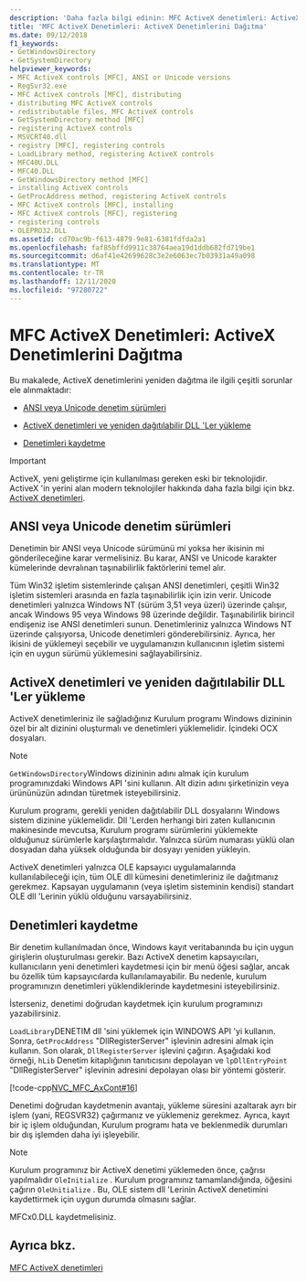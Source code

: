 ```yaml
---
description: 'Daha fazla bilgi edinin: MFC ActiveX denetimleri: ActiveX denetimlerini dağıtma'
title: 'MFC ActiveX Denetimleri: ActiveX Denetimlerini Dağıtma'
ms.date: 09/12/2018
f1_keywords:
- GetWindowsDirectory
- GetSystemDirectory
helpviewer_keywords:
- MFC ActiveX controls [MFC], ANSI or Unicode versions
- RegSvr32.exe
- MFC ActiveX controls [MFC], distributing
- distributing MFC ActiveX controls
- redistributable files, MFC ActiveX controls
- GetSystemDirectory method [MFC]
- registering ActiveX controls
- MSVCRT40.dll
- registry [MFC], registering controls
- LoadLibrary method, registering ActiveX controls
- MFC40U.DLL
- MFC40.DLL
- GetWindowsDirectory method [MFC]
- installing ActiveX controls
- GetProcAddress method, registering ActiveX controls
- MFC ActiveX controls [MFC], installing
- MFC ActiveX controls [MFC], registering
- registering controls
- OLEPRO32.DLL
ms.assetid: cd70ac9b-f613-4879-9e81-6381fdfda2a1
ms.openlocfilehash: faf85bffd9911c38764aea19d1ddb682fd719be1
ms.sourcegitcommit: d6af41e42699628c3e2e6063ec7b03931a49a098
ms.translationtype: MT
ms.contentlocale: tr-TR
ms.lasthandoff: 12/11/2020
ms.locfileid: "97280722"
---
```

# <a name="mfc-activex-controls-distributing-activex-controls"></a>MFC ActiveX Denetimleri: ActiveX Denetimlerini Dağıtma

Bu makalede, ActiveX denetimlerini yeniden dağıtma ile ilgili çeşitli sorunlar ele alınmaktadır:

- [ANSI veya Unicode denetim sürümleri](#_core_ansi_or_unicode_control_versions)

- [ActiveX denetimleri ve yeniden dağıtılabilir DLL 'Ler yükleme](#_core_installing_activex_controls_and_redistributable_dlls)

- [Denetimleri kaydetme](#_core_registering_controls)

>[!IMPORTANT]
> ActiveX, yeni geliştirme için kullanılması gereken eski bir teknolojidir. ActiveX 'in yerini alan modern teknolojiler hakkında daha fazla bilgi için bkz. [ActiveX denetimleri](activex-controls.md).

## <a name="ansi-or-unicode-control-versions"></a><a name="_core_ansi_or_unicode_control_versions"></a> ANSI veya Unicode denetim sürümleri

Denetimin bir ANSI veya Unicode sürümünü mi yoksa her ikisinin mi gönderileceğine karar vermelisiniz. Bu karar, ANSI ve Unicode karakter kümelerinde devralınan taşınabilirlik faktörlerini temel alır.

Tüm Win32 işletim sistemlerinde çalışan ANSI denetimleri, çeşitli Win32 işletim sistemleri arasında en fazla taşınabilirlik için izin verir. Unicode denetimleri yalnızca Windows NT (sürüm 3,51 veya üzeri) üzerinde çalışır, ancak Windows 95 veya Windows 98 üzerinde değildir. Taşınabilirlik birincil endişeniz ise ANSI denetimleri sunun. Denetimleriniz yalnızca Windows NT üzerinde çalışıyorsa, Unicode denetimleri gönderebilirsiniz. Ayrıca, her ikisini de yüklemeyi seçebilir ve uygulamanızın kullanıcının işletim sistemi için en uygun sürümü yüklemesini sağlayabilirsiniz.

## <a name="installing-activex-controls-and-redistributable-dlls"></a><a name="_core_installing_activex_controls_and_redistributable_dlls"></a> ActiveX denetimleri ve yeniden dağıtılabilir DLL 'Ler yükleme

ActiveX denetimleriniz ile sağladığınız Kurulum programı Windows dizininin özel bir alt dizinini oluşturmalı ve denetimleri yüklemelidir. İçindeki OCX dosyaları.

> [!NOTE]
> `GetWindowsDirectory`Windows dizininin adını almak için kurulum programınızdaki Windows API 'sini kullanın. Alt dizin adını şirketinizin veya ürününüzün adından türetmek isteyebilirsiniz.

Kurulum programı, gerekli yeniden dağıtılabilir DLL dosyalarını Windows sistem dizinine yüklemelidir. Dll 'Lerden herhangi biri zaten kullanıcının makinesinde mevcutsa, Kurulum programı sürümlerini yüklemekte olduğunuz sürümlerle karşılaştırmalıdır. Yalnızca sürüm numarası yüklü olan dosyadan daha yüksek olduğunda bir dosyayı yeniden yükleyin.

ActiveX denetimleri yalnızca OLE kapsayıcı uygulamalarında kullanılabileceği için, tüm OLE dll kümesini denetimleriniz ile dağıtmanız gerekmez. Kapsayan uygulamanın (veya işletim sisteminin kendisi) standart OLE dll 'Lerinin yüklü olduğunu varsayabilirsiniz.

## <a name="registering-controls"></a><a name="_core_registering_controls"></a> Denetimleri kaydetme

Bir denetim kullanılmadan önce, Windows kayıt veritabanında bu için uygun girişlerin oluşturulması gerekir. Bazı ActiveX denetim kapsayıcıları, kullanıcıların yeni denetimleri kaydetmesi için bir menü öğesi sağlar, ancak bu özellik tüm kapsayıcılarda kullanılamayabilir. Bu nedenle, kurulum programınızın denetimleri yüklendiklerinde kaydetmesini isteyebilirsiniz.

İsterseniz, denetimi doğrudan kaydetmek için kurulum programınızı yazabilirsiniz.

`LoadLibrary`DENETIM dll 'sini yüklemek için WINDOWS API 'yi kullanın. Sonra, `GetProcAddress` "DllRegisterServer" işlevinin adresini almak için kullanın. Son olarak, `DllRegisterServer` işlevini çağırın. Aşağıdaki kod örneği, `hLib` Denetim kitaplığının tanıtıcısını depolayan ve `lpDllEntryPoint` "DllRegisterServer" işlevinin adresini depolayan olası bir yöntemi gösterir.

[!code-cpp[NVC_MFC_AxCont#16](codesnippet/cpp/mfc-activex-controls-distributing-activex-controls_1.cpp)]

Denetimi doğrudan kaydetmenin avantajı, yükleme süresini azaltarak ayrı bir işlem (yani, REGSVR32) çağırmanız ve yüklemeniz gerekmez. Ayrıca, kayıt bir iç işlem olduğundan, Kurulum programı hata ve beklenmedik durumları bir dış işlemden daha iyi işleyebilir.

> [!NOTE]
> Kurulum programınız bir ActiveX denetimi yüklemeden önce, çağrısı yapılmalıdır `OleInitialize` . Kurulum programınız tamamlandığında, öğesini çağırın `OleUnitialize` . Bu, OLE sistem dll 'Lerinin ActiveX denetimini kaydettirmek için uygun durumda olmasını sağlar.

MFCx0.DLL kaydetmelisiniz.

## <a name="see-also"></a>Ayrıca bkz.

[MFC ActiveX denetimleri](mfc-activex-controls.md)
